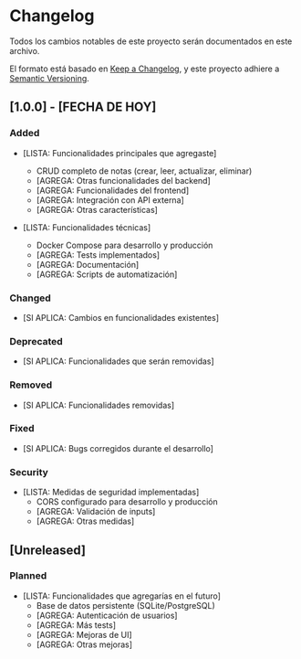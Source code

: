 # Changelog

Todos los cambios notables de este proyecto serán documentados en este archivo.

El formato está basado en [Keep a Changelog](https://keepachangelog.com/es-ES/1.0.0/),
y este proyecto adhiere a [Semantic Versioning](https://semver.org/spec/v2.0.0.html).

## [1.0.0] - [FECHA DE HOY]

### Added
- [LISTA: Funcionalidades principales que agregaste]
  - CRUD completo de notas (crear, leer, actualizar, eliminar)
  - [AGREGA: Otras funcionalidades del backend]
  - [AGREGA: Funcionalidades del frontend]
  - [AGREGA: Integración con API externa]
  - [AGREGA: Otras características]

- [LISTA: Funcionalidades técnicas]
  - Docker Compose para desarrollo y producción
  - [AGREGA: Tests implementados]
  - [AGREGA: Documentación]
  - [AGREGA: Scripts de automatización]

### Changed
- [SI APLICA: Cambios en funcionalidades existentes]

### Deprecated
- [SI APLICA: Funcionalidades que serán removidas]

### Removed
- [SI APLICA: Funcionalidades removidas]

### Fixed
- [SI APLICA: Bugs corregidos durante el desarrollo]

### Security
- [LISTA: Medidas de seguridad implementadas]
  - CORS configurado para desarrollo y producción
  - [AGREGA: Validación de inputs]
  - [AGREGA: Otras medidas]

## [Unreleased]

### Planned
- [LISTA: Funcionalidades que agregarías en el futuro]
  - Base de datos persistente (SQLite/PostgreSQL)
  - [AGREGA: Autenticación de usuarios]
  - [AGREGA: Más tests]
  - [AGREGA: Mejoras de UI]
  - [AGREGA: Otras mejoras]